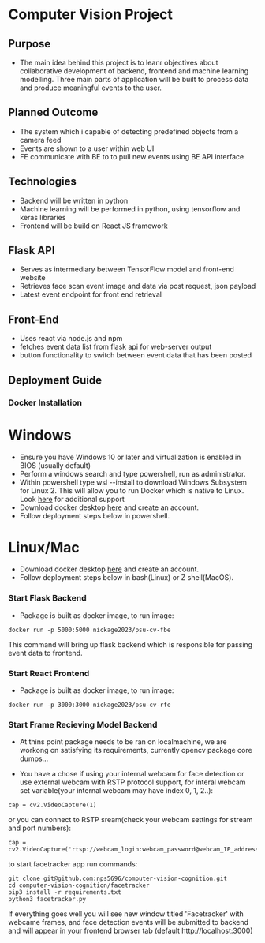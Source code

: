 # Computer Vision Project

## Purpose

- The main idea behind this project is to leanr objectives about collaborative development of backend, frontend and machine learning modelling. Three main parts of application will be built to process data and produce meaningful events to the user.   

## Planned Outcome

- The system which i capable of detecting predefined objects from a camera feed
- Events are shown to a user within web UI
- FE communicate with BE to to pull new events using BE API interface 

## Technologies

- Backend will be written in python
- Machine learning will be performed in python, using tensorflow and keras libraries 
- Frontend will be build on React JS framework


## Flask API
- Serves as intermediary between TensorFlow model and front-end website
- Retrieves face scan event image and data via post request, json payload
- Latest event endpoint for front end retrieval

## Front-End
- Uses react via node.js and npm
- fetches event data list from flask api for web-server output
- button functionality to switch between event data that has been posted

## Deployment Guide

### Docker Installation
 # Windows
 - Ensure you have Windows 10 or later and virtualization is enabled in BIOS (usually default)
 - Perform a windows search and type powershell, run as administrator.
 - Within powershell type wsl --install to download Windows Subsystem for Linux 2. This will allow you to run Docker which is native to Linux. Look [here](https://learn.microsoft.com/en-us/windows/wsl/install) for additional support
 - Download docker desktop [here](https://www.docker.com/products/docker-desktop/) and create an account.
 - Follow deployment steps below in powershell.

# Linux/Mac
 - Download docker desktop [here](https://www.docker.com/products/docker-desktop/) and create an account.
 - Follow deployment steps below in bash(Linux) or Z shell(MacOS).

### Start Flask Backend
- Package is built as docker image, to run image:
```
docker run -p 5000:5000 nickage2023/psu-cv-fbe 
```
This command will bring up flask backend which is responsible for passing event data to frontend. 

### Start React Frontend
- Package is built as docker image, to run image:
```
docker run -p 3000:3000 nickage2023/psu-cv-rfe 
```

### Start Frame Recieving Model Backend
- At thins point package needs to be ran on localmachine, we are workong on satisfying its requirements, currently opencv package core dumps...

- You have a chose if using your internal webcam for face detection or use external webcam with RSTP protocol support, for interal webcam set variable(your internal webcam may have index 0, 1, 2..):
```
cap = cv2.VideoCapture(1)
```

or you can connect to RSTP sream(check your webcam settings for stream and port numbers):
```
cap = cv2.VideoCapture('rtsp://webcam_login:webcam_password@webcam_IP_address:554/stream1')
```

to start facetracker app run commands:
```
git clone git@github.com:nps5696/computer-vision-cognition.git
cd computer-vision-cognition/facetracker
pip3 install -r requirements.txt
python3 facetracker.py 
```

If everything goes well you will see new window titled 'Facetracker' with webcame frames, and face detection events will be submitted to backend and will appear in your frontend browser tab (default http://localhost:3000) 
